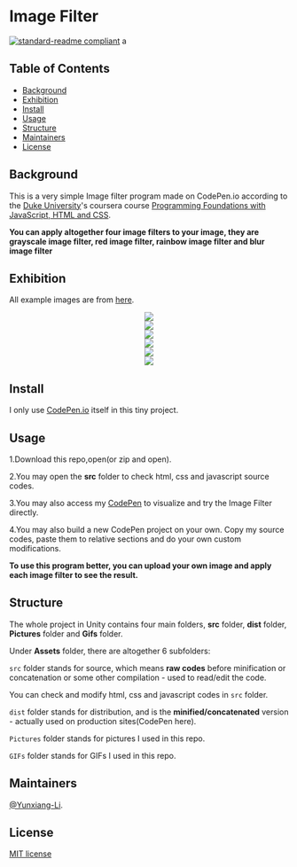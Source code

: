 # Image Filter

[![standard-readme compliant](https://img.shields.io/badge/readme%20style-standard-brightgreen.svg?style=flat-square)](https://github.com/RichardLitt/standard-readme)
a
## Table of Contents

- [Background](#Background)
- [Exhibition](#Exhibition)
- [Install](#install)
- [Usage](#usage)
- [Structure](#Structure)
- [Maintainers](#Maintainers)
- [License](#license)

## Background
This is a very simple Image filter program made on CodePen.io according to the [Duke University](https://duke.edu/)'s coursera course [Programming Foundations with JavaScript, HTML and CSS](https://www-cloudfront-alias.coursera.org/learn/duke-programming-web/home/welcome).

**You can apply altogether four image filters to your image, they are grayscale image filter, red image filter, rainbow image filter and blur image filter**

## Exhibition

All example images are from [here](https://github.com/Yunxiang-Li/CodePen_ImageFilter/tree/master/Pictures).

<div align="center"> <img src="https://github.com/Yunxiang-Li/CodePen_ImageFilter/blob/master/GIFs/Image%20FIlter%20exhibition.gif"/> </div>

<div align="center"> <img src="https://github.com/Yunxiang-Li/CodePen_ImageFilter/blob/master/Pictures/example1.PNG"/> </div>

<div align="center"> <img src="https://github.com/Yunxiang-Li/CodePen_ImageFilter/blob/master/Pictures/example2.PNG"/> </div>

<div align="center"> <img src="https://github.com/Yunxiang-Li/CodePen_ImageFilter/blob/master/Pictures/example3.PNG"/> </div>

<div align="center"> <img src="https://github.com/Yunxiang-Li/CodePen_ImageFilter/blob/master/Pictures/example4.PNG"/> </div>

<div align="center"> <img src="https://github.com/Yunxiang-Li/CodePen_ImageFilter/blob/master/Pictures/example5.PNG"/> </div>

## Install

I only use [CodePen.io](https://codepen.io/) itself in this tiny project.<br>

## Usage

1.Download this repo,open(or zip and open).

2.You may open the **src** folder to check html, css and javascript source codes.

3.You may also access my [CodePen](https://codepen.io/Kitzukikokone/pen/mdyqxXP) to visualize and try the Image Filter directly.

4.You may also build a new CodePen project on your own. Copy my source codes, paste them to relative sections and do your own custom modifications.

**To use this program better, you can upload your own image and apply each image filter to see the result.**

## Structure

The whole project in Unity contains four main folders, **src** folder, **dist** folder, **Pictures** folder and **Gifs** folder.<br>

Under **Assets** folder, there are altogether 6 subfolders:

```src``` folder stands for source, which means **raw codes** before minification or concatenation or some other compilation - used to read/edit the code.

You can check and modify html, css and javascript codes in ```src``` folder.

```dist``` folder stands for distribution, and is the **minified/concatenated** version - actually used on production sites(CodePen here).

```Pictures``` folder stands for pictures I used in this repo.

```GIFs``` folder stands for GIFs I used in this repo.

## Maintainers

[@Yunxiang-Li](https://github.com/Yunxiang-Li).

## License

[MIT license](https://github.com/Yunxiang-Li/CodePen_ImageFilter/blob/master/LICENSE)
